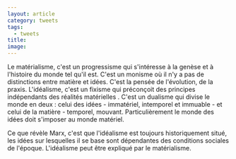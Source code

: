 ```yaml
---
layout: article
category: tweets
tags:
  - tweets
title: 
image:
---
```


Le matérialisme, c'est un progressisme qui s'intéresse à la genèse et à l'histoire du monde tel qu'il est. C'est un monisme où il n'y a pas de distinctions entre matière et idées. C'est la pensée de l'évolution, de la praxis.
L'idéalisme, c'est un fixisme qui préconçoit des principes indépendants des réalités matérielles . C'est un dualisme qui divise le monde en deux : celui des idées - immatériel, intemporel et immuable - et celui de la matière - temporel, mouvant. Particulièrement le monde des idées doit s'imposer au monde matériel.

Ce que révèle Marx, c'est que l'idéalisme est toujours historiquement situé,  les idées sur lesquelles il se base sont dépendantes des conditions sociales de l'époque. L'idéalisme peut être expliqué par le matérialisme. 
